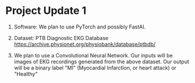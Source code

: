 # Project Update 1

1. Software: We plan to use PyTorch and possibly FastAI.

2. Dataset: PTB Diagnostic EKG Database https://archive.physionet.org/physiobank/database/ptbdb/

3. We plan to use a Convolutional Neural Network.  Our inputs will be images of EKG recordings generated from the above dataset.  Our output will be a binary label "MI" (Myocardial Infarction, or heart attack) or "Healthy"
